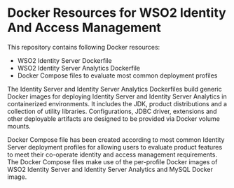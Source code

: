 # Docker Resources for WSO2 Identity And Access Management

This repository contains following Docker resources:

- WSO2 Identity Server Dockerfile
- WSO2 Identity Server Analytics Dockerfile
- Docker Compose files to evaluate most common deployment profiles

The Identity Server and Identity Server Analytics Dockerfiles build generic Docker images for deploying Identity Server and
Identity Server Analytics in containerized environments. It includes the JDK, product distributions and a collection of utility
libraries. Configurations, JDBC driver, extensions and other deployable artifacts are designed to be provided via Docker volume mounts.

Docker Compose file has been created according to most common Identity Server deployment profiles for allowing users to evaluate
product features to meet their co-operate identity and access management requirements. The Docker Compose files make use of the
per-profile Docker images of WSO2 Identity Server and Identity Server Analytics and MySQL Docker image.

